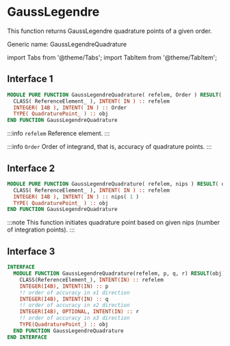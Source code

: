 # GaussLegendre

This function returns GaussLegendre quadrature points of a given order.

<span class="badge badge--warning"> Generic name: GaussLegendreQuadrature </span>

import Tabs from '@theme/Tabs';
import TabItem from '@theme/TabItem';

## Interface 1

```fortran
MODULE PURE FUNCTION GaussLegendreQuadrature( refelem, Order ) RESULT( obj )
  CLASS( ReferenceElement_ ), INTENT( IN ) :: refelem
  INTEGER( I4B ), INTENT( IN ) :: Order
  TYPE( QuadraturePoint_ ) :: obj
END FUNCTION GaussLegendreQuadrature
```

:::info `refelem`
Reference element.
:::

:::info `Order`
Order of integrand, that is, accuracy of quadrature points.
:::

## Interface 2

```fortran
MODULE PURE FUNCTION GaussLegendreQuadrature( refelem, nips ) RESULT( obj )
  CLASS( ReferenceElement_ ), INTENT( IN ) :: refelem
  INTEGER( I4B ), INTENT( IN ) :: nips( 1 )
  TYPE( QuadraturePoint_ ) :: obj
END FUNCTION GaussLegendreQuadrature
```

:::note
This function initiates quadrature point based on given nips (number of integration points).
:::

## Interface 3

```fortran
INTERFACE
  MODULE FUNCTION GaussLegendreQuadrature(refelem, p, q, r) RESULT(obj)
    CLASS(ReferenceElement_), INTENT(IN) :: refelem
    INTEGER(I4B), INTENT(IN) :: p
    !! order of accuracy in x1 direction
    INTEGER(I4B), INTENT(IN) :: q
    !! order of accuracy in x2 direction
    INTEGER(I4B), OPTIONAL, INTENT(IN) :: r
    !! order of accuracy in x3 direction
    TYPE(QuadraturePoint_) :: obj
  END FUNCTION GaussLegendreQuadrature
END INTERFACE
```
